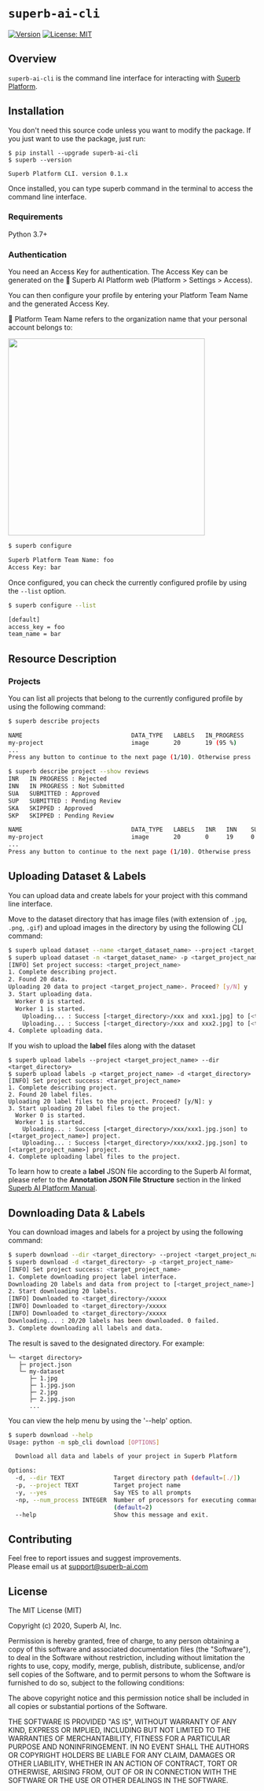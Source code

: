 # `superb-ai-cli`

[![Version](https://img.shields.io/pypi/v/superb-ai-cli)](https://pypi.org/project/superb-ai-cli/)
[![License: MIT](https://img.shields.io/badge/License-MIT-yellow.svg)](LICENSE)

## Overview

`superb-ai-cli` is the command line interface for interacting with [Superb Platform](https://superb-ai.com/).

## Installation

You don't need this source code unless you want to modify the package. If you just want to use the package, just run:

```shell
$ pip install --upgrade superb-ai-cli
$ superb --version

Superb Platform CLI. version 0.1.x
```

Once installed, you can type superb command in the terminal to access the command line interface.

### Requirements

Python 3.7+

### Authentication

You need an Access Key for authentication. The Access Key can be generated on the 🎉 Superb AI Platform web (Platform > Settings > Access).

You can then configure your profile by entering your Platform Team Name and the generated Access Key.

🚨 Platform Team Name refers to the organization name that your personal account belongs to:

<img src="./assets/login.png" width="400">

```bash
$ superb configure

Superb Platform Team Name: foo
Access Key: bar
```

Once configured, you can check the currently configured profile by using the `--list` option.

```bash
$ superb configure --list

[default]
access_key = foo
team_name = bar
```

## Resource Description

### Projects

You can list all projects that belong to the currently configured profile by using the following command:

```bash
$ superb describe projects

NAME                               DATA_TYPE   LABELS   IN_PROGRESS    SUBMITTED    SKIPPED   
my-project                         image       20       19 (95 %)      1 (5 %)      0 (0 %)   
...
Press any button to continue to the next page (1/10). Otherwise press ‘Q’ to quit.

$ superb describe project --show reviews
INR   IN PROGRESS : Rejected        
INN   IN PROGRESS : Not Submitted   
SUA   SUBMITTED : Approved          
SUP   SUBMITTED : Pending Review    
SKA   SKIPPED : Approved            
SKP   SKIPPED : Pending Review

NAME                               DATA_TYPE   LABELS   INR   INN    SUA   SUP   SKA   SKP   
my-project                         image       20       0     19     0     1     0     0     
...
Press any button to continue to the next page (1/10). Otherwise press ‘Q’ to quit.
```

## Uploading Dataset & Labels

You can upload data and create labels for your project with this command line interface.

Move to the dataset directory that has image files (with extension of `.jpg`, `.png`, `.gif`) and upload images in the directory by using the following CLI command:

```bash
$ superb upload dataset --name <target_dataset_name> --project <target_project_name> --dir <target_directory>
$ superb upload dataset -n <target_dataset_name> -p <target_project_name> -d <target_directory>
[INFO] Set project success: <target_project_name>
1. Complete describing project.
2. Found 20 data.
Uploading 20 data to project <target_project_name>. Proceed? [y/N] y
3. Start uploading data.
  Worker 0 is started.
  Worker 1 is started.
    Uploading... : Success [<target_directory>/xxx and xxx1.jpg] to [<target_dataset_name>] dataset.
    Uploading... : Success [<target_directory>/xxx and xxx2.jpg] to [<target_dataset_name>] dataset.
4. Complete uploading data.
```

If you wish to upload the **label** files along with the dataset

```shell
$ superb upload labels --project <target_project_name> --dir <target_directory>
$ superb upload labels -p <target_project_name> -d <target_directory>
[INFO] Set project success: <target_project_name>
1. Complete describing project.
2. Found 20 label files.
Uploading 20 label files to the project. Proceed? [y/N]: y
3. Start uploading 20 label files to the project.
  Worker 0 is started.
  Worker 1 is started.
    Uploading... : Success [<target_directory>/xxx/xxx1.jpg.json] to [<target_project_name>] project.
    Uploading... : Success [<target_directory>/xxx/xxx2.jpg.json] to [<target_project_name>] project.
4. Complete uploading label files to the project.
```

To learn how to create a **label** JSON file according to the Superb AI format, please refer to the **Annotation JSON File Structure** section in the linked [Superb AI Platform Manual](https://docs.superb-ai.com/reference/uploading-raw-data-and-labels#uploading-label-files-only).

## Downloading Data & Labels

You can download images and labels for a project by using the following command:

```bash
$ superb download --dir <target_directory> --project <target_project_name>
$ superb download -d <target_directory> -p <target_project_name>
[INFO] Set project success: <target_project_name>
1. Complete downloading project label interface.
Downloading 20 labels and data from project to [<target_project_name>]. Proceed? [y/N]: y
2. Start downloading 20 labels.
[INFO] Downloaded to <target_directory>/xxxxx
[INFO] Downloaded to <target_directory>/xxxxx
[INFO] Downloaded to <target_directory>/xxxxx
Downloading... : 20/20 labels has been downloaded. 0 failed.
3. Complete downloading all labels and data.
```

The result is saved to the designated directory. For example:

```
└─ <target directory>
   ├─ project.json
   └─ my-dataset
      ├─ 1.jpg
      ├─ 1.jpg.json
      ├─ 2.jpg
      ├─ 2.jpg.json
      ...
```

You can view the help menu by using the '--help' option.

```bash
$ superb download --help
Usage: python -m spb_cli download [OPTIONS]

  Download all data and labels of your project in Superb Platform

Options:
  -d, --dir TEXT              Target directory path (default=[./])
  -p, --project TEXT          Target project name
  -y, --yes                   Say YES to all prompts
  -np, --num_process INTEGER  Number of processors for executing commands
                              (default=2)
  --help                      Show this message and exit.
```

## Contributing

Feel free to report issues and suggest improvements.  
Please email us at <support@superb-ai.com>

## License

The MIT License (MIT)

Copyright (c) 2020, Superb AI, Inc.

Permission is hereby granted, free of charge, to any person obtaining a copy of this software and associated documentation files (the "Software"), to deal in the Software without restriction, including without limitation the rights to use, copy, modify, merge, publish, distribute, sublicense, and/or sell copies of the Software, and to permit persons to whom the Software is furnished to do so, subject to the following conditions:

The above copyright notice and this permission notice shall be included in all copies or substantial portions of the Software.

THE SOFTWARE IS PROVIDED "AS IS", WITHOUT WARRANTY OF ANY KIND, EXPRESS OR IMPLIED, INCLUDING BUT NOT LIMITED TO THE WARRANTIES OF MERCHANTABILITY, FITNESS FOR A PARTICULAR PURPOSE AND NONINFRINGEMENT. IN NO EVENT SHALL THE AUTHORS OR COPYRIGHT HOLDERS BE LIABLE FOR ANY CLAIM, DAMAGES OR OTHER LIABILITY, WHETHER IN AN ACTION OF CONTRACT, TORT OR OTHERWISE, ARISING FROM, OUT OF OR IN CONNECTION WITH THE SOFTWARE OR THE USE OR OTHER DEALINGS IN THE SOFTWARE.
